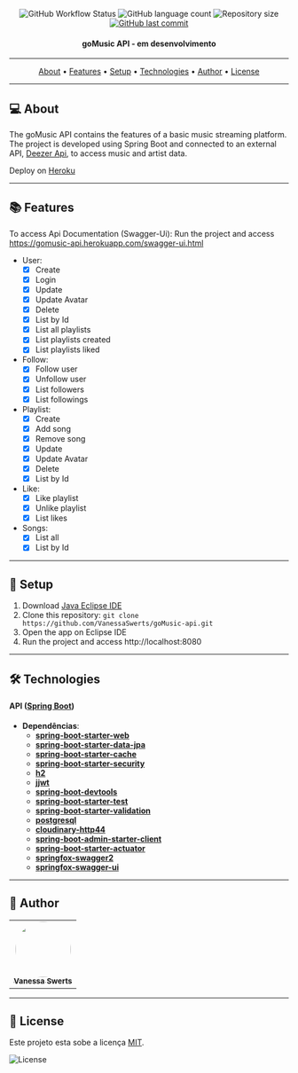 <p align="center">
  <img alt="GitHub Workflow Status" src="https://img.shields.io/github/workflow/status/vanessaswerts/goMusic-api/goMusicTests">
  
  <img alt="GitHub language count" src="https://img.shields.io/github/languages/count/vanessaswerts/goMusic-api">

  <img alt="Repository size" src="https://img.shields.io/github/repo-size/vanessaswerts/goMusic-api">
  
  <a href="https://github.com/vanessaswerts/goMusic-api/commits/master">
    <img alt="GitHub last commit" src="https://img.shields.io/github/last-commit/vanessaswerts/goMusic-api">
  </a>
</p>

<h4 align="center"> 
	goMusic API - em desenvolvimento 
</h4>

---

<p align="center">
 <a href="#-about">About</a> •
 <a href="#-features">Features</a> • 
 <a href="#-setup">Setup</a> • 
 <a href="#-technologies">Technologies</a> • 
 <a href="#-author">Author</a> • 
 <a href="#user-content--license">License</a>
</p>

---

## 💻 About 

 The goMusic API contains the features of a basic music streaming platform. The project is developed using Spring Boot and connected to an external API, [Deezer Api](https://developers.deezer.com/api), to access music and artist data.
 
 Deploy on [Heroku](https://gomusic-api.herokuapp.com/) 

---

## 📚 Features
	
To access Api Documentation (Swagger-Ui): Run the project and access https://gomusic-api.herokuapp.com/swagger-ui.html

  - User:
	  - [x] Create 
	  - [x] Login
	  - [x] Update
	  - [x] Update Avatar
	  - [x] Delete
	  - [x] List by Id
	  - [x] List all playlists
	  - [x] List playlists created
	  - [x] List playlists liked	  
  
  - Follow:
	  - [x] Follow user 
	  - [x] Unfollow user
	  - [x] List followers
	  - [x] List followings
 
 - Playlist:
	  - [x] Create 
	  - [x] Add song
	  - [x] Remove song  
	  - [x] Update
	  - [x] Update Avatar
	  - [x] Delete
	  - [x] List by Id 
 
 -  Like:
	  - [x] Like playlist 
	  - [x] Unlike playlist
	  - [x] List likes
 
 -  Songs:
	  - [x] List all 
	  - [x] List by Id

---

## 🚀 Setup

1. Download [Java Eclipse IDE](https://www.eclipse.org/downloads/)
2. Clone this repository: ``git clone https://github.com/VanessaSwerts/goMusic-api.git``
3. Open the app on Eclipse IDE
5. Run the project and access http://localhost:8080

---

## 🛠 Technologies

#### **API**  ([Spring Boot](https://spring.io/projects/spring-boot))

- **Dependências**:
  -   **[spring-boot-starter-web](https://mvnrepository.com/artifact/org.springframework.boot/spring-boot-starter-web)**
  -   **[spring-boot-starter-data-jpa](https://mvnrepository.com/artifact/org.springframework.boot/spring-boot-starter-data-jpa)**
  -   **[spring-boot-starter-cache](https://mvnrepository.com/artifact/org.springframework.boot/spring-boot-starter-cache)**
  -   **[spring-boot-starter-security](https://mvnrepository.com/artifact/org.springframework.boot/spring-boot-starter-security)**
  -   **[h2](https://mvnrepository.com/artifact/com.h2database/h2)**
  -   **[jjwt](https://mvnrepository.com/artifact/io.jsonwebtoken/jjwt)**
  -   **[spring-boot-devtools](https://mvnrepository.com/artifact/org.springframework.boot/spring-boot-devtools)**
  -   **[spring-boot-starter-test](https://mvnrepository.com/artifact/org.springframework.boot/spring-boot-starter-test)**
  -   **[spring-boot-starter-validation](https://mvnrepository.com/artifact/org.springframework.boot/spring-boot-starter-validation)**
  -   **[postgresql](https://mvnrepository.com/artifact/org.postgresql/postgresql)**
  -   **[cloudinary-http44](https://mvnrepository.com/artifact/com.cloudinary/cloudinary-http44)**
  -   **[spring-boot-admin-starter-client](https://mvnrepository.com/artifact/de.codecentric/spring-boot-admin-starter-client)**
  -   **[spring-boot-starter-actuator](https://mvnrepository.com/artifact/org.springframework.boot/spring-boot-starter-actuator)**
  -   **[springfox-swagger2](https://mvnrepository.com/artifact/io.springfox/springfox-swagger2)**
  -   **[springfox-swagger-ui](https://mvnrepository.com/artifact/io.springfox/springfox-swagger-ui)**

---

## 🦸 Author

<table>
  <tr>   
    <td align="center"><a href="https://github.com/vanessaSwerts/"><img style="border-radius: 50%;" src="https://avatars2.githubusercontent.com/u/57146734?v=4" width="100px;" alt=""/><br /><sub><b>Vanessa Swerts</b></sub></a></td>  
  </tr>
</table>

---

## 📝 License

Este projeto esta sobe a licença [MIT](./LICENSE).

   <img alt="License" src="https://img.shields.io/badge/license-MIT-brightgreen">  


